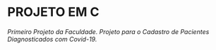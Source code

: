 
# PROJETO EM C

###### Primeiro Projeto da Faculdade. Projeto para o Cadastro de Pacientes Diagnosticados com Covid-19. 